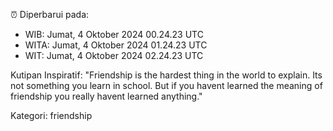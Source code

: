 ⏰ Diperbarui pada:
- WIB: Jumat, 4 Oktober 2024 00.24.23 UTC
- WITA: Jumat, 4 Oktober 2024 01.24.23 UTC
- WIT: Jumat, 4 Oktober 2024 02.24.23 UTC

Kutipan Inspiratif:
"Friendship is the hardest thing in the world to explain. Its not something you learn in school. But if you havent learned the meaning of friendship you really havent learned anything."


Kategori: friendship

